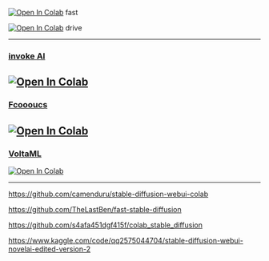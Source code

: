 [![Open In Colab](https://colab.research.google.com/assets/colab-badge.svg)](https://colab.research.google.com/github/Van-wise/sd-colab/blob/main/fast/fast_stable_diffusion.ipynb)  fast

[![Open In Colab](https://colab.research.google.com/assets/colab-badge.svg)](https://colab.research.google.com/github/Van-wise/sd-colab/blob/main/on_drive/fast_sdwebui_on_drive.ipynb)  drive

---
### [invoke AI](https://github.com/invoke-ai/InvokeAI)
[![Open In Colab](https://colab.research.google.com/assets/colab-badge.svg)](https://colab.research.google.com/github/Van-wise/sd-colab/blob/main/Invoke/IAekovnI_colab.ipynb)
---
### [Fcoooucs](https://github.com/lllyasviel/Fooocus)
[![Open In Colab](https://colab.research.google.com/assets/colab-badge.svg)](https://colab.research.google.com/github/Van-wise/sd-colab/blob/main/fooocus/fcoooucs.ipynb)
---
### [VoltaML](https://github.com/VoltaML/voltaML-fast-stable-diffusion)
[![Open In Colab](https://colab.research.google.com/assets/colab-badge.svg)](https://colab.research.google.com/github/Van-wise/sd-colab/blob/main/voltaml/voltaml.ipynb)

---
https://github.com/camenduru/stable-diffusion-webui-colab

https://github.com/TheLastBen/fast-stable-diffusion

https://github.com/s4afa451dgf415f/colab_stable_diffusion

https://www.kaggle.com/code/qq2575044704/stable-diffusion-webui-novelai-edited-version-2



